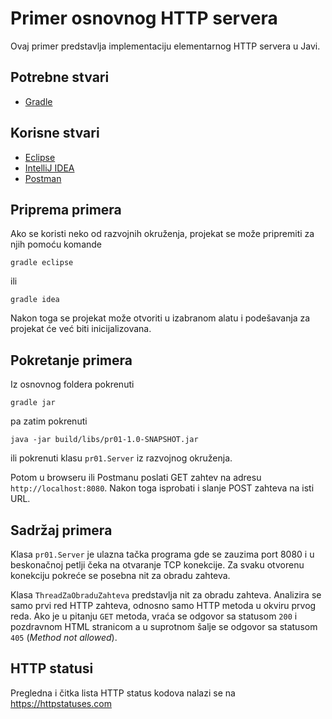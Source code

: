 # Primer osnovnog HTTP servera

Ovaj primer predstavlja implementaciju elementarnog HTTP servera u Javi.

## Potrebne stvari

* [Gradle](https://gradle.org)

## Korisne stvari

* [Eclipse](https://www.eclipse.org)
* [IntelliJ IDEA](https://www.jetbrains.com/idea/)
* [Postman](https://www.getpostman.com)

## Priprema primera

Ako se koristi neko od razvojnih okruženja, projekat se može pripremiti za njih pomoću komande

`gradle eclipse`

ili 

`gradle idea`

Nakon toga se projekat može otvoriti u izabranom alatu i podešavanja za projekat će već biti inicijalizovana.

## Pokretanje primera

Iz osnovnog foldera pokrenuti

`gradle jar`

pa zatim pokrenuti

`java -jar build/libs/pr01-1.0-SNAPSHOT.jar`

ili pokrenuti klasu `pr01.Server` iz razvojnog okruženja.

Potom u browseru ili Postmanu poslati GET zahtev na adresu `http://localhost:8080`. Nakon toga isprobati i slanje POST 
zahteva na isti URL.

## Sadržaj primera

Klasa `pr01.Server` je ulazna tačka programa gde se zauzima port 8080 i u beskonačnoj petlji čeka na otvaranje TCP 
konekcije. Za svaku otvorenu konekciju pokreće se posebna nit za obradu zahteva. 

Klasa `ThreadZaObraduZahteva` predstavlja nit za obradu zahteva. Analizira se samo prvi red HTTP zahteva, odnosno samo 
HTTP metoda u okviru prvog reda. Ako je u pitanju `GET` metoda, vraća se odgovor sa statusom `200` i pozdravnom HTML 
stranicom a u suprotnom šalje se odgovor sa statusom `405` (*Method not allowed*).

## HTTP statusi

Pregledna i čitka lista HTTP status kodova nalazi se na https://httpstatuses.com 